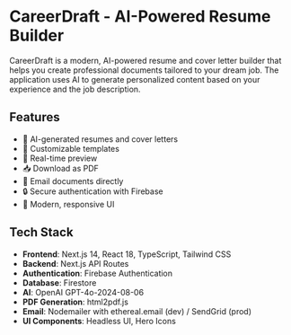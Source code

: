 # CareerDraft - AI-Powered Resume Builder

CareerDraft is a modern, AI-powered resume and cover letter builder that helps you create professional documents tailored to your dream job. The application uses AI to generate personalized content based on your experience and the job description.

## Features

- 🚀 AI-generated resumes and cover letters
- 📝 Customizable templates
- 🔄 Real-time preview
- 📥 Download as PDF
- 📧 Email documents directly
- 🔒 Secure authentication with Firebase
- 🎨 Modern, responsive UI

## Tech Stack

- **Frontend**: Next.js 14, React 18, TypeScript, Tailwind CSS
- **Backend**: Next.js API Routes
- **Authentication**: Firebase Authentication
- **Database**: Firestore
- **AI**: OpenAI GPT-4o-2024-08-06
- **PDF Generation**: html2pdf.js
- **Email**: Nodemailer with ethereal.email (dev) / SendGrid (prod)
- **UI Components**: Headless UI, Hero Icons
